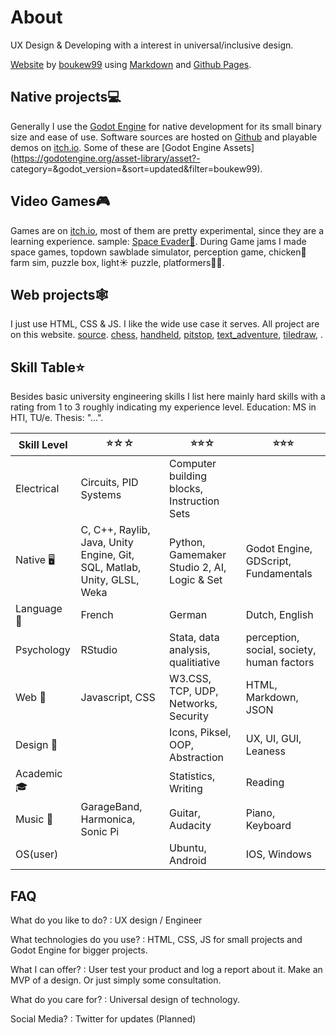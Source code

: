 # About
UX Design & Developing with a interest in universal/inclusive design.

[Website](https://boukew99.github.io/) by [boukew99](https://github.com/boukew99) using [Markdown](https://docs.github.com/en/get-started/writing-on-github/getting-started-with-writing-and-formatting-on-github/about-writing-and-formatting-on-github) and [Github Pages](https://docs.github.com/en/pages).

## Native projects💻
Generally I use the [Godot Engine](https://godotengine.org) for native development for its small binary size and ease of use. Software sources are hosted on [Github](https://github.com/boukew99) and playable demos on [itch.io](https://howyoudoing.itch.io/). Some of these are [Godot Engine Assets](https://godotengine.org/asset-library/asset?- category=&godot_version=&sort=updated&filter=boukew99).


## Video Games🎮  
Games are on [itch.io](https://howyoudoing.itch.io/), most of them are pretty experimental, since they are a learning experience. sample: [Space Evader👾](https://itch.io/embed-upload/2869595?color=ebdf64).
During Game jams I made space games, topdown sawblade simulator, perception game, chicken🐔 farm sim, puzzle box, light☀️ puzzle, platformers🤸‍♀️.


## Web projects🕸️
I just use HTML, CSS & JS. I like the wide use case it serves. All project are on this website. [source](https://github.com/boukew99/boukew99.github.io). [chess](/chess), [handheld](/handheld), [pitstop](/pitstop), [text_adventure](/text_adventure), [tiledraw](/tiledraw), .


## Skill Table⭐
Besides basic university engineering skills I list here mainly hard skills with a rating from 1 to 3 roughly indicating my experience level. 
Education:	MS in HTI, TU/e. Thesis: "...".

Skill Level | ⭐☆☆ | ⭐⭐☆ | ⭐⭐⭐
---   | ---    | ---      | --- 
Electrical | Circuits, PID Systems| Computer building blocks, Instruction Sets | 
Native 🖥️ | C, C++, Raylib, Java, Unity Engine, Git, SQL, Matlab, Unity, GLSL, Weka | Python, Gamemaker Studio 2, AI, Logic & Set  | Godot Engine, GDScript, Fundamentals
Language 💬 | French | German |Dutch, English 
Psychology | RStudio | Stata, data analysis, qualitiative | perception, social, society, human factors
Web 📱  | Javascript, CSS | W3.CSS, TCP, UDP, Networks, Security | HTML, Markdown, JSON 
Design 🌻 | | Icons, Piksel, OOP, Abstraction | UX, UI, GUI, Leaness
Academic 🎓 | |Statistics, Writing | Reading
Music 🎹 | GarageBand, Harmonica, Sonic Pi | Guitar, Audacity | Piano, Keyboard
OS(user) | | Ubuntu, Android | IOS, Windows

## FAQ
What do you like to do?
: UX design / Engineer

What technologies do you use?
: HTML, CSS, JS for small projects and Godot Engine for bigger projects.

What I can offer?
: User test your product and log a report about it. Make an MVP of a design. Or just simply some consultation.

What do you care for?
: Universal design of technology. 

Social Media?
: Twitter for updates (Planned)


